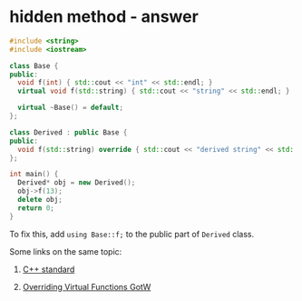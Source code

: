 # hidden method - answer

```c++
#include <string>
#include <iostream>

class Base {
public:
  void f(int) { std::cout << "int" << std::endl; }
  virtual void f(std::string) { std::cout << "string" << std::endl; }

  virtual ~Base() = default;
};

class Derived : public Base {
public:
  void f(std::string) override { std::cout << "derived string" << std::endl; }
};

int main() {
  Derived* obj = new Derived();
  obj->f(13);
  delete obj;
  return 0;
}
```

To fix this, add `using Base::f;` to the public part of `Derived` class.

Some links on the same topic:

1. [C++ standard](http://www.open-std.org/jtc1/sc22/open/n2356/derived.html#class.member.lookup)

2. [Overriding Virtual Functions GotW](http://www.gotw.ca/gotw/005.htm)
